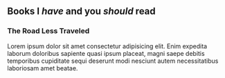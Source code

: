 ## Books I _have_ and you _should_ read

<article>

### The Road Less Traveled

Lorem ipsum dolor sit amet consectetur adipisicing elit. Enim expedita laborum doloribus sapiente quasi ipsum placeat, magni saepe debitis temporibus cupiditate sequi deserunt modi nesciunt autem necessitatibus laboriosam amet beatae.

</article>
